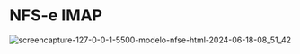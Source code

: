 # NFS-e IMAP

![screencapture-127-0-0-1-5500-modelo-nfse-html-2024-06-18-08_51_42](https://github.com/rebecasoares982/nfse-imap/assets/98848463/6dd46a2f-5f51-4c14-b17f-f96dd0c4e9f8)



